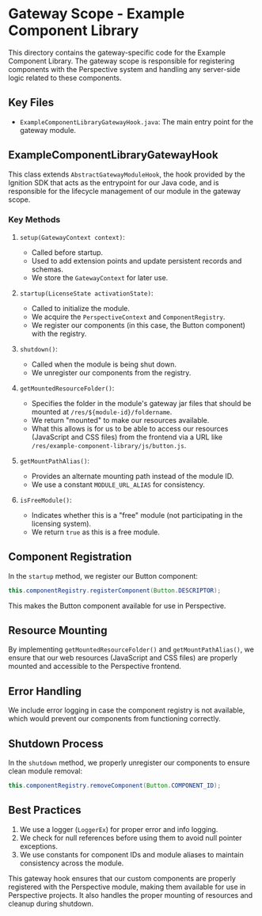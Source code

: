 # Gateway Scope - Example Component Library

This directory contains the gateway-specific code for the Example Component Library. The gateway scope is responsible for registering components with the Perspective system and handling any server-side logic related to these components.

## Key Files

- `ExampleComponentLibraryGatewayHook.java`: The main entry point for the gateway module.

## ExampleComponentLibraryGatewayHook

This class extends `AbstractGatewayModuleHook`, the hook provided by the Ignition SDK that acts as the entrypoint for our Java code, and is responsible for the lifecycle management of our module in the gateway scope.

### Key Methods

1. `setup(GatewayContext context)`: 
   - Called before startup.
   - Used to add extension points and update persistent records and schemas.
   - We store the `GatewayContext` for later use.

2. `startup(LicenseState activationState)`:
   - Called to initialize the module.
   - We acquire the `PerspectiveContext` and `ComponentRegistry`.
   - We register our components (in this case, the Button component) with the registry.

3. `shutdown()`:
   - Called when the module is being shut down.
   - We unregister our components from the registry.

4. `getMountedResourceFolder()`:
   - Specifies the folder in the module's gateway jar files that should be mounted at `/res/${module-id}/foldername`.
   - We return "mounted" to make our resources available.
   - What this allows is for us to be able to access our resources (JavaScript and CSS files) from the frontend via a URL like `/res/example-component-library/js/button.js`.

5. `getMountPathAlias()`:
   - Provides an alternate mounting path instead of the module ID.
   - We use a constant `MODULE_URL_ALIAS` for consistency.

6. `isFreeModule()`:
   - Indicates whether this is a "free" module (not participating in the licensing system).
   - We return `true` as this is a free module.

## Component Registration

In the `startup` method, we register our Button component:

```java
this.componentRegistry.registerComponent(Button.DESCRIPTOR);
```

This makes the Button component available for use in Perspective.

## Resource Mounting

By implementing `getMountedResourceFolder()` and `getMountPathAlias()`, we ensure that our web resources (JavaScript and CSS files) are properly mounted and accessible to the Perspective frontend.

## Error Handling

We include error logging in case the component registry is not available, which would prevent our components from functioning correctly.

## Shutdown Process

In the `shutdown` method, we properly unregister our components to ensure clean module removal:

```java
this.componentRegistry.removeComponent(Button.COMPONENT_ID);
```

## Best Practices

1. We use a logger (`LoggerEx`) for proper error and info logging.
2. We check for null references before using them to avoid null pointer exceptions.
3. We use constants for component IDs and module aliases to maintain consistency across the module.

This gateway hook ensures that our custom components are properly registered with the Perspective module, making them available for use in Perspective projects. It also handles the proper mounting of resources and cleanup during shutdown.